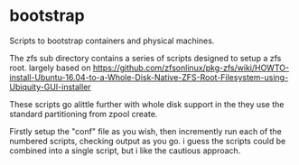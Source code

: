 # bootstrap

Scripts to bootstrap containers and physical machines.

The zfs sub directory contains a series of scripts designed to setup a zfs root. largely based on https://github.com/zfsonlinux/pkg-zfs/wiki/HOWTO-install-Ubuntu-16.04-to-a-Whole-Disk-Native-ZFS-Root-Filesystem-using-Ubiquity-GUI-installer

These scripts go alittle further with whole disk support in the they use the standard partitioning from zpool create.

Firstly setup the "conf" file as you wish, then incremently run each of the numbered scripts, checking output as you go.  i guess the scripts could be combined into a single script, but i like the cautious approach.
